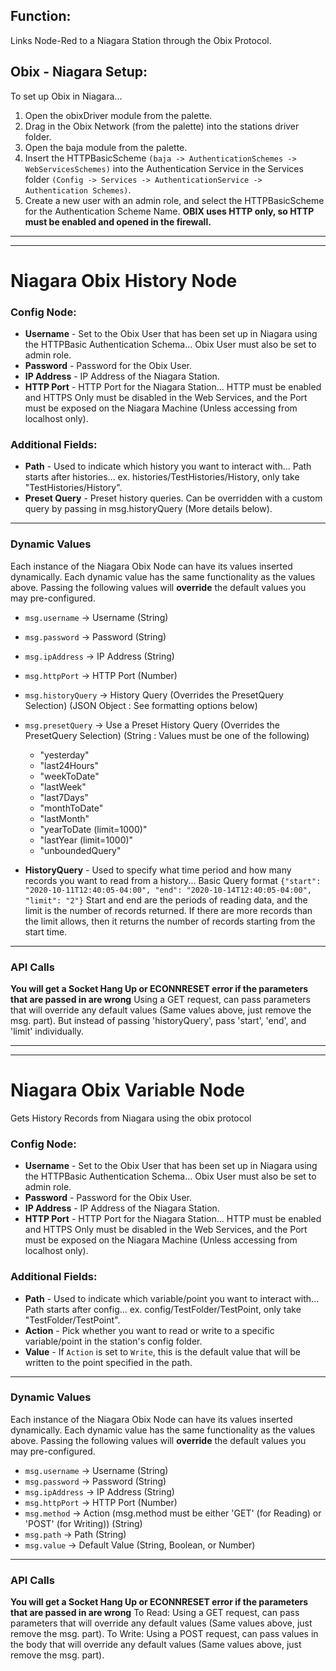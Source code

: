 ## Function: 
Links Node-Red to a Niagara Station through the Obix Protocol.

## Obix - Niagara Setup: 
To set up Obix in Niagara... 
1. Open the obixDriver module from the palette.
2. Drag in the Obix Network (from the palette) into the stations driver folder. 
3. Open the baja module from the palette.
4. Insert the HTTPBasicScheme `(baja -> AuthenticationSchemes -> WebServicesSchemes)` into the Authentication Service in the Services folder `(Config -> Services -> AuthenticationService -> Authentication Schemes)`. 
5. Create a new user with an admin role, and select the HTTPBasicScheme for the Authentication Scheme Name. 
**OBIX uses HTTP only, so HTTP must be enabled and opened in the firewall.**
<!-- Add Pictures -->
---
---

# Niagara Obix History Node
### Config Node:
 - **Username** - Set to the Obix User that has been set up in Niagara using the HTTPBasic Authentication Schema... Obix User must also be set to admin role.
 - **Password** - Password for the Obix User.
 - **IP Address** - IP Address of the Niagara Station.
 - **HTTP Port** - HTTP Port for the Niagara Station... HTTP must be enabled and HTTPS Only must be disabled in the Web Services, and the Port must be exposed on the Niagara Machine (Unless accessing from localhost only).
 
### Additional Fields:
 - **Path** - Used to indicate which history you want to interact with... Path starts after histories... ex. histories/TestHistories/History, only take "TestHistories/History".
 - **Preset Query** - Preset history queries. Can be overridden with a custom query by passing in msg.historyQuery (More details below).
---

### Dynamic Values
Each instance of the Niagara Obix Node can have its values inserted dynamically. Each dynamic value has the same functionality as the values above. Passing the following values will **override** the default values you may pre-configured. 

 - `msg.username` -> Username (String)
 - `msg.password` -> Password (String)
 - `msg.ipAddress` -> IP Address (String)
 - `msg.httpPort` -> HTTP Port (Number)
 - `msg.historyQuery` -> History Query (Overrides the PresetQuery Selection) (JSON Object : See formatting options below)
 - `msg.presetQuery` -> Use a Preset History Query (Overrides the PresetQuery Selection) (String : Values must be one of the following)

     - "yesterday"
     - "last24Hours"
     - "weekToDate"
     - "lastWeek"
     - "last7Days"
     - "monthToDate"
     - "lastMonth"
     - "yearToDate (limit=1000)"
     - "lastYear (limit=1000)"
     - "unboundedQuery"

  - **HistoryQuery** - Used to specify what time period and how many records you want to read from a history... 
    Basic Query format `{"start": "2020-10-11T12:40:05-04:00", "end": "2020-10-14T12:40:05-04:00", "limit": "2"}`
    Start and end are the periods of reading data, and the limit is the number of records returned. 
    If there are more records than the limit allows, then it returns the number of records starting from the start time.
---

### API Calls
**You will get a Socket Hang Up or ECONNRESET error if the parameters that are passed in are wrong**
Using a GET request, can pass parameters that will override any default values (Same values above, just remove the msg. part). 
But instead of passing 'historyQuery', pass 'start', 'end', and 'limit' individually.

---
---

# Niagara Obix Variable Node
Gets History Records from Niagara using the obix protocol

### Config Node:
 - **Username** - Set to the Obix User that has been set up in Niagara using the HTTPBasic Authentication Schema... Obix User must also be set to admin role.
 - **Password** - Password for the Obix User.
 - **IP Address** - IP Address of the Niagara Station.
 - **HTTP Port** - HTTP Port for the Niagara Station... HTTP must be enabled and HTTPS Only must be disabled in the Web Services, and the Port must be exposed on the Niagara Machine (Unless accessing from localhost only).
 
### Additional Fields:
 - **Path** - Used to indicate which variable/point you want to interact with... Path starts after config... ex. config/TestFolder/TestPoint, only take "TestFolder/TestPoint".
 - **Action** - Pick whether you want to read or write to a specific variable/point in the station's config folder.
 - **Value** - If `Action` is set to `Write`, this is the default value that will be written to the point specified in the path.

---

### Dynamic Values
Each instance of the Niagara Obix Node can have its values inserted dynamically. Each dynamic value has the same functionality as the values above. Passing the following values will **override** the default values you may pre-configured. 

 - `msg.username` -> Username (String)
 - `msg.password` -> Password (String)
 - `msg.ipAddress` -> IP Address (String)
 - `msg.httpPort` -> HTTP Port (Number)
 - `msg.method` -> Action (msg.method must be either 'GET' (for Reading) or 'POST' (for Writing)) (String)
 - `msg.path` -> Path (String)
 - `msg.value` -> Default Value (String, Boolean, or Number)

---

### API Calls
**You will get a Socket Hang Up or ECONNRESET error if the parameters that are passed in are wrong**
To Read: Using a GET request, can pass parameters that will override any default values (Same values above, just remove the msg. part).
To Write: Using a POST request, can pass values in the body that will override any default values (Same values above, just remove the msg. part).